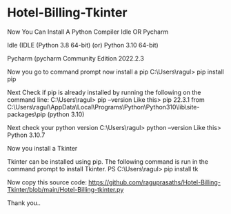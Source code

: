 # Hotel-Billing-Tkinter

Now You Can Install A Python Compiler  Idle OR Pycharm 

Idle
(IDLE (Python 3.8 64-bit) (or) Python 3.10 64-bit) 

Pycharm
(pycharm Community Edition 2022.2.3

Now you go to command prompt now install a pip
C:\Users\ragul> pip install pip

Next Check if pip is already installed by running the following on the command line:
C:\Users\ragul> pip –version
Like this>  pip 22.3.1 from C:\Users\ragul\AppData\Local\Programs\Python\Python310\lib\site-packages\pip (python 3.10)

Next check your python version
C:\Users\ragul> python –version
Like this> Python 3.10.7

Now you install a  Tkinter

Tkinter can be installed using pip. The following command is run in the command prompt to install Tkinter.
PS C:\Users\ragul> pip install tk

Now copy this source code: https://github.com/raguprasaths/Hotel-Billing-Tkinter/blob/main/Hotel-Billing-tkinter.py

Thank you..
